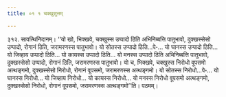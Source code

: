 ```yaml
---
title: ०१ १ चक्खुसुत्तम्

---
```


३१२. सावत्थिनिदानम्। ‘‘यो खो, भिक्खवे, चक्खुस्स उप्पादो ठिति अभिनिब्बत्ति पातुभावो, दुक्खस्सेसो उप्पादो, रोगानं ठिति, जरामरणस्स पातुभावो। यो सोतस्स उप्पादो ठिति…पे॰… यो घानस्स उप्पादो ठिति… यो जिव्हाय उप्पादो ठिति… यो कायस्स उप्पादो ठिति… यो मनस्स उप्पादो ठिति अभिनिब्बत्ति पातुभावो, दुक्खस्सेसो उप्पादो, रोगानं ठिति, जरामरणस्स पातुभावो। यो च, भिक्खवे, चक्खुस्स निरोधो वूपसमो अत्थङ्गमो, दुक्खस्सेसो निरोधो, रोगानं वूपसमो, जरामरणस्स अत्थङ्गमो। यो सोतस्स निरोधो…पे॰… यो घानस्स निरोधो… यो जिव्हाय निरोधो… यो कायस्स निरोधो… यो मनस्स निरोधो वूपसमो अत्थङ्गमो, दुक्खस्सेसो निरोधो, रोगानं वूपसमो, जरामरणस्स अत्थङ्गमो’’ति। पठमम्।  

